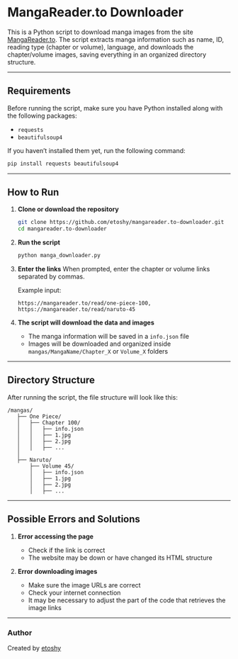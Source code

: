 # MangaReader.to Downloader

This is a Python script to download manga images from the site [MangaReader.to](https://mangareader.to). The script extracts manga information such as name, ID, reading type (chapter or volume), language, and downloads the chapter/volume images, saving everything in an organized directory structure.

---

## Requirements

Before running the script, make sure you have Python installed along with the following packages:

- `requests`
- `beautifulsoup4`

If you haven’t installed them yet, run the following command:

```bash
pip install requests beautifulsoup4
```

---

## How to Run

1. **Clone or download the repository**
   ```bash
   git clone https://github.com/etoshy/mangareader.to-downloader.git
   cd mangareader.to-downloader
   ```

2. **Run the script**
   ```bash
   python manga_downloader.py
   ```

3. **Enter the links**
   When prompted, enter the chapter or volume links separated by commas.

   Example input:
   ```
   https://mangareader.to/read/one-piece-100, https://mangareader.to/read/naruto-45
   ```

4. **The script will download the data and images**
   - The manga information will be saved in a `info.json` file
   - Images will be downloaded and organized inside `mangas/MangaName/Chapter_X` or `Volume_X` folders

---

## Directory Structure

After running the script, the file structure will look like this:

```
/mangas/
   ├── One Piece/
   │   ├── Chapter 100/
   │   │   ├── info.json
   │   │   ├── 1.jpg
   │   │   ├── 2.jpg
   │   │   ├── ...
   │
   ├── Naruto/
       ├── Volume 45/
       │   ├── info.json
       │   ├── 1.jpg
       │   ├── 2.jpg
       │   ├── ...
```

---

## Possible Errors and Solutions

1. **Error accessing the page**
   - Check if the link is correct
   - The website may be down or have changed its HTML structure

2. **Error downloading images**
   - Make sure the image URLs are correct
   - Check your internet connection
   - It may be necessary to adjust the part of the code that retrieves the image links

---

### Author
Created by [etoshy](https://github.com/etoshy/)

